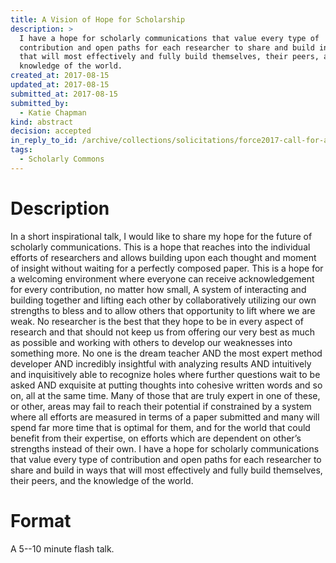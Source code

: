 ```yaml
---
title: A Vision of Hope for Scholarship
description: >
  I have a hope for scholarly communications that value every type of
  contribution and open paths for each researcher to share and build in ways
  that will most effectively and fully build themselves, their peers, and the
  knowledge of the world.
created_at: 2017-08-15
updated_at: 2017-08-15
submitted_at: 2017-08-15
submitted_by:
  - Katie Chapman
kind: abstract
decision: accepted
in_reply_to_id: /archive/collections/solicitations/force2017-call-for-abstracts.warc.gz
tags:
  - Scholarly Commons
---
```


# Description

In a short inspirational talk, I would like to share my hope for the future of
scholarly communications. This is a hope that reaches into the individual
efforts of researchers and allows building upon each thought and moment of
insight without waiting for a perfectly composed paper. This is a hope for a
welcoming environment where everyone can receive acknowledgement for every
contribution, no matter how small, A system of interacting and building
together and lifting each other by collaboratively utilizing our own strengths
to bless and to allow others that opportunity to lift where we are weak. No
researcher is the best that they hope to be in every aspect of research and
that should not keep us from offering our very best as much as possible and
working with others to develop our weaknesses into something more. No one is
the dream teacher AND the most expert method developer AND incredibly
insightful with analyzing results AND intuitively and inquisitively able to
recognize holes where further questions wait to be asked AND exquisite at
putting thoughts into cohesive written words and so on, all at the same time.
Many of those that are truly expert in one of these, or other, areas may fail
to reach their potential if constrained by a system where all efforts are
measured in terms of a paper submitted and many will spend far more time that
is optimal for them, and for the world that could benefit from their expertise,
on efforts which are dependent on other’s strengths instead of their own. I
have a hope for scholarly communications that value every type of contribution
and open paths for each researcher to share and build in ways that will most
effectively and fully build themselves, their peers, and the knowledge of the
world.

# Format

A 5--10 minute flash talk.
